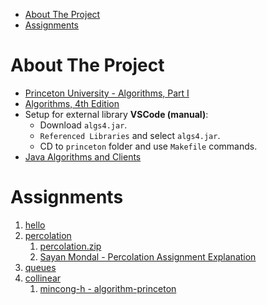 - [About The Project](#about-the-project)
- [Assignments](#assignments)

# About The Project

- [Princeton University - Algorithms, Part I](https://www.coursera.org/learn/algorithms-part1)
- [Algorithms, 4th Edition](https://algs4.cs.princeton.edu/home/)
- Setup for external library **VSCode (manual)**:
  - Download `algs4.jar`.
  - `Referenced Libraries` and select `algs4.jar`.
  - CD to `princeton` folder and use `Makefile` commands.
- [Java Algorithms and Clients](https://algs4.cs.princeton.edu/code/)

# Assignments

1. [hello](https://coursera.cs.princeton.edu/algs4/assignments/hello/specification.php)
2. [percolation](https://coursera.cs.princeton.edu/algs4/assignments/percolation/specification.php)
   1. [percolation.zip](https://www.cs.princeton.edu/courses/archive/fall24/cos226/assignments/percolation/percolation.zip)
   2. [Sayan Mondal - Percolation Assignment Explanation](https://www.youtube.com/watch?v=gaBWn0gGM4Q)
3. [queues](https://coursera.cs.princeton.edu/algs4/assignments/queues/specification.php)
4. [collinear](https://coursera.cs.princeton.edu/algs4/assignments/collinear/specification.php)
   1. [mincong-h - algorithm-princeton](https://github.com/mincong-h/algorithm-princeton)

